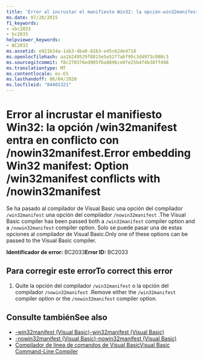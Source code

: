```yaml
---
title: 'Error al incrustar el manifiesto Win32: la opción-win32manifest entra en conflicto con-nowin32manifest'
ms.date: 07/20/2015
f1_keywords:
- vbc2033
- bc2033
helpviewer_keywords:
- BC2033
ms.assetid: e921b34a-1ab3-4ba0-81b3-e45c62de4718
ms.openlocfilehash: aa1b249529f8815e5e52f7abf95c3d4973c080c3
ms.sourcegitcommit: f8c270376ed905f6a8896ce0fe25b4f4b38ff498
ms.translationtype: MT
ms.contentlocale: es-ES
ms.lasthandoff: 06/04/2020
ms.locfileid: "84401321"
---
```

# <a name="error-embedding-win32-manifest-option-win32manifest-conflicts-with-nowin32manifest"></a><span data-ttu-id="005ba-102">Error al incrustar el manifiesto Win32: la opción /win32manifest entra en conflicto con /nowin32manifest.</span><span class="sxs-lookup"><span data-stu-id="005ba-102">Error embedding Win32 manifest: Option /win32manifest conflicts with /nowin32manifest</span></span>
<span data-ttu-id="005ba-103">Se ha pasado al compilador de Visual Basic una opción del compilador `/win32manifest` una opción del compilador `/nowin32manifest` .</span><span class="sxs-lookup"><span data-stu-id="005ba-103">The Visual Basic compiler has been passed both a `/win32manifest` compiler option and a `/nowin32manifest` compiler option.</span></span> <span data-ttu-id="005ba-104">Solo se puede pasar una de estas opciones al compilador de Visual Basic.</span><span class="sxs-lookup"><span data-stu-id="005ba-104">Only one of these options can be passed to the Visual Basic compiler.</span></span>  
  
 <span data-ttu-id="005ba-105">**Identificador de error:** BC2033</span><span class="sxs-lookup"><span data-stu-id="005ba-105">**Error ID:** BC2033</span></span>  
  
## <a name="to-correct-this-error"></a><span data-ttu-id="005ba-106">Para corregir este error</span><span class="sxs-lookup"><span data-stu-id="005ba-106">To correct this error</span></span>  
  
1. <span data-ttu-id="005ba-107">Quite la opción del compilador `/win32manifest` o la opción del compilador `/nowin32manifest` .</span><span class="sxs-lookup"><span data-stu-id="005ba-107">Remove either the `/win32manifest` compiler option or the `/nowin32manifest` compiler option.</span></span>  
  
## <a name="see-also"></a><span data-ttu-id="005ba-108">Consulte también</span><span class="sxs-lookup"><span data-stu-id="005ba-108">See also</span></span>

- [<span data-ttu-id="005ba-109">-win32manifest (Visual Basic)</span><span class="sxs-lookup"><span data-stu-id="005ba-109">-win32manifest (Visual Basic)</span></span>](../reference/command-line-compiler/win32manifest.md)
- [<span data-ttu-id="005ba-110">-nowin32manifest (Visual Basic)</span><span class="sxs-lookup"><span data-stu-id="005ba-110">-nowin32manifest (Visual Basic)</span></span>](../reference/command-line-compiler/nowin32manifest.md)
- [<span data-ttu-id="005ba-111">Compilador de línea de comandos de Visual Basic</span><span class="sxs-lookup"><span data-stu-id="005ba-111">Visual Basic Command-Line Compiler</span></span>](../reference/command-line-compiler/index.md)
